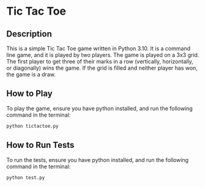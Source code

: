 # Tic Tac Toe #
## Description ##
This is a simple Tic Tac Toe game written in Python 3.10. It is a command line game, and it is played by two players. The game is played on a 3x3 grid. The first player to get three of their marks in a row (vertically, horizontally, or diagonally) wins the game. If the grid is filled and neither player has won, the game is a draw.

## How to Play ##
To play the game, ensure you have python installed, and run the following command in the terminal:
```bash
python tictactoe.py
```

## How to Run Tests ##
To run the tests, ensure you have python installed, and run the following command in the terminal:
```bash
python test.py
```